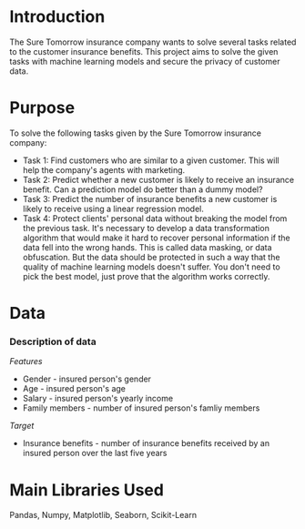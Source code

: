 # Introduction

The Sure Tomorrow insurance company wants to solve several tasks related to the customer insurance benefits. This project aims to solve the given tasks with machine learning models and secure the privacy of customer data.

# Purpose

To solve the following tasks given by the Sure Tomorrow insurance company:

- Task 1: Find customers who are similar to a given customer. This will help the company's agents with marketing.
- Task 2: Predict whether a new customer is likely to receive an insurance benefit. Can a prediction model do better than a dummy model?
- Task 3: Predict the number of insurance benefits a new customer is likely to receive using a linear regression model.
- Task 4: Protect clients' personal data without breaking the model from the previous task. It's necessary to develop a data transformation algorithm that would make it hard to recover personal information if the data fell into the wrong hands. This is called data masking, or data obfuscation. But the data should be protected in such a way that the quality of machine learning models doesn't suffer. You don't need to pick the best model, just prove that the algorithm works correctly.


# Data

### Description of data

_Features_

- Gender - insured person's gender
- Age - insured person's age
- Salary - insured person's yearly income
- Family members - number of insured person's famliy members

_Target_

- Insurance benefits - number of insurance benefits received by an insured person over the last five years


# Main Libraries Used

Pandas, Numpy, Matplotlib, Seaborn, Scikit-Learn